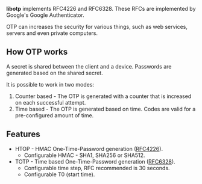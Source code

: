 **libotp** implements RFC4226 and RFC6328.
These RFCs are implemented by Google's Google Authenticator.

OTP can increases the security for various things, such as web services, servers and even private computers.

## How OTP works
A secret is shared between the client and a device.
Passwords are generated based on the shared secret.

It is possible to work in two modes:
1. Counter based - The OTP is generated with a counter that is increased on each successful attempt.
2. Time based - The OTP is generated based on time. Codes are valid for a pre-configured amount of time.

## Features
* HTOP - HMAC One-Time-Password generation ([RFC4226](https://tools.ietf.org/html/rfc4226)).
    * Configurable HMAC - SHA1, SHA256 or SHA512.
* TOTP - Time based One-Time-Password generation ([RFC6328](https://tools.ietf.org/html/rfc6238)).
    * Configurable time step, RFC recommended is 30 seconds.
    * Configurable T0 (start time).
